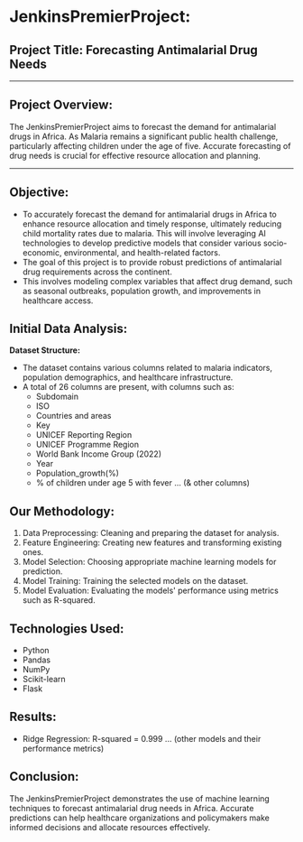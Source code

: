 # **JenkinsPremierProject:** 

## **Project Title:** Forecasting Antimalarial Drug Needs

---
## **Project Overview:**

The JenkinsPremierProject aims to forecast the demand for antimalarial drugs in Africa.
As Malaria remains a significant public health challenge, particularly affecting children under the age of five. Accurate forecasting of drug needs is crucial for effective resource allocation and planning.

---
## **Objective:**
- To accurately forecast the demand for antimalarial drugs in Africa to enhance resource allocation and timely response, ultimately reducing child mortality rates due to malaria. This will involve leveraging AI technologies to develop predictive models that consider various socio-economic, environmental, and health-related factors.
- The goal of this project is to provide robust predictions of antimalarial drug requirements across the continent. 
- This involves modeling complex variables that affect drug demand, such as seasonal outbreaks, population growth, and improvements in healthcare access.

## **Initial Data Analysis:**
**Dataset Structure:**

- The dataset contains various columns related to malaria indicators, population demographics, and healthcare infrastructure.
- A total of 26 columns are present, with columns such as:
  - Subdomain
  - ISO
  - Countries and areas
  - Key
  - UNICEF Reporting Region
  - UNICEF Programme Region
  - World Bank Income Group (2022)
  - Year
  - Population_growth(%)
  - % of children under age 5 with fever
  ... (& other columns)


## **Our Methodology:**
1. Data Preprocessing: Cleaning and preparing the dataset for analysis.
2. Feature Engineering: Creating new features and transforming existing ones.
3. Model Selection: Choosing appropriate machine learning models for prediction.
4. Model Training: Training the selected models on the dataset.
5. Model Evaluation: Evaluating the models' performance using metrics such as R-squared.


## **Technologies Used:**
- Python
- Pandas
- NumPy
- Scikit-learn
- Flask


## **Results:**
- Ridge Regression: R-squared = 0.999
... (other models and their performance metrics)


## **Conclusion:**
The JenkinsPremierProject demonstrates the use of machine learning techniques to forecast antimalarial drug needs in Africa. Accurate predictions can help healthcare organizations and policymakers make informed decisions and allocate resources effectively.
